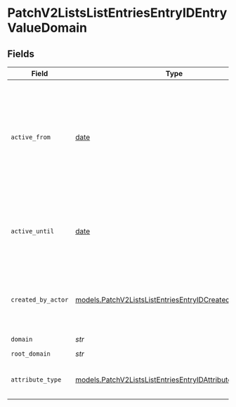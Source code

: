 # PatchV2ListsListEntriesEntryIDEntryValueDomain


## Fields

| Field                                                                                                                       | Type                                                                                                                        | Required                                                                                                                    | Description                                                                                                                 | Example                                                                                                                     |
| --------------------------------------------------------------------------------------------------------------------------- | --------------------------------------------------------------------------------------------------------------------------- | --------------------------------------------------------------------------------------------------------------------------- | --------------------------------------------------------------------------------------------------------------------------- | --------------------------------------------------------------------------------------------------------------------------- |
| `active_from`                                                                                                               | [date](https://docs.python.org/3/library/datetime.html#date-objects)                                                        | :heavy_check_mark:                                                                                                          | The point in time at which this value was made "active". `active_from` can be considered roughly analogous to `created_at`. | 2023-01-01T15:00:00.000000000Z                                                                                              |
| `active_until`                                                                                                              | [date](https://docs.python.org/3/library/datetime.html#date-objects)                                                        | :heavy_check_mark:                                                                                                          | The point in time at which this value was deactivated. If `null`, the value is active.                                      | 2023-01-01T15:00:00.000000000Z                                                                                              |
| `created_by_actor`                                                                                                          | [models.PatchV2ListsListEntriesEntryIDCreatedByActor5](../models/patchv2listslistentriesentryidcreatedbyactor5.md)          | :heavy_check_mark:                                                                                                          | The actor that created this value.                                                                                          | {<br/>"type": "workspace-member",<br/>"id": "50cf242c-7fa3-4cad-87d0-75b1af71c57b"<br/>}                                    |
| `domain`                                                                                                                    | *str*                                                                                                                       | :heavy_check_mark:                                                                                                          | N/A                                                                                                                         | app.attio.com                                                                                                               |
| `root_domain`                                                                                                               | *str*                                                                                                                       | :heavy_check_mark:                                                                                                          | N/A                                                                                                                         | attio.com                                                                                                                   |
| `attribute_type`                                                                                                            | [models.PatchV2ListsListEntriesEntryIDAttributeTypeDomain](../models/patchv2listslistentriesentryidattributetypedomain.md)  | :heavy_check_mark:                                                                                                          | The attribute type of the value.                                                                                            | domain                                                                                                                      |